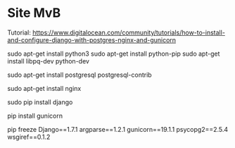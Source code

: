 Site MvB
===
Tutorial: https://www.digitalocean.com/community/tutorials/how-to-install-and-configure-django-with-postgres-nginx-and-gunicorn

sudo apt-get install python3
sudo apt-get install python-pip
sudo apt-get install libpq-dev python-dev

sudo apt-get install postgresql postgresql-contrib

sudo apt-get install nginx


sudo pip install django

pip install gunicorn

pip freeze
    Django==1.7.1
    argparse==1.2.1
    gunicorn==19.1.1
    psycopg2==2.5.4
    wsgiref==0.1.2

